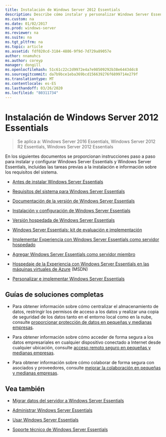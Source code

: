 ```yaml
---
title: Instalación de Windows Server 2012 Essentials
description: Describe cómo instalar y personalizar Windows Server Essentials
ms.custom: na
ms.date: 01/02/2017
ms.prod: windows-server
ms.reviewer: na
ms.suite: na
ms.tgt_pltfrm: na
ms.topic: article
ms.assetid: fdf020cd-3184-4886-9f9d-7d729a89057e
author: nnamuhcs
ms.author: coreyp
manager: dongill
ms.openlocfilehash: 51c61c22c2d9972e4a7e98509292b38e6443ddc8
ms.sourcegitcommit: da7b9bce1eba369bcd156639276f6899714e279f
ms.translationtype: MT
ms.contentlocale: es-ES
ms.lasthandoff: 03/26/2020
ms.locfileid: "80311734"
---
```

# <a name="install-windows-server-essentials"></a>Instalación de Windows Server 2012 Essentials

>Se aplica a: Windows Server 2016 Essentials, Windows Server 2012 R2 Essentials, Windows Server 2012 Essentials

En los siguientes documentos se proporcionan instrucciones paso a paso para instalar y configurar Windows Server Essentials y Windows Server Essentials, incluidas las tareas previas a la instalación e información sobre los requisitos del sistema.   
  
-   [Antes de instalar Windows Server Essentials](Before-You-Install-Windows-Server-Essentials.md)  
  
-   [Requisitos del sistema para Windows Server Essentials](../get-started/system-requirements.md)  
  
-   [Documentación de la versión de Windows Server Essentials](../get-started/release-notes.md)  
  
-   [Instalación y configuración de Windows Server Essentials](Install-and-Configure-Windows-Server-Essentials.md)  
  
-   [Versión hospedada de Windows Server Essentials](Hosted-Windows-Server-Essentials.md)  
  
-   [Windows Server Essentials: kit de evaluación e implementación](Assessment-and-Deployment-Kit-for-Windows-Server-Essentials.md)  
 
-   [Implementar Experiencia con Windows Server Essentials como servidor hospedado](Deploy-Windows-Server-Essentials-Experience-as-a-Hosted-Server.md)  
  
-   [Agregar Windows Server Essentials como servidor miembro](Add-Windows-Server-Essentials-as-a-Member-Server.md)  
  
-   [Hospedaje de la Experiencia con Windows Server Essentials en las máquinas virtuales de Azure](https://msdn.microsoft.com/library/dn520828.aspx) (MSDN)  
  
-   [Personalizar e implementar Windows Server Essentials](Customize-and-Deploy-Windows-Server-Essentials.md)  

  
## <a name="end-to-end-solution-guides"></a>Guías de soluciones completas  
  
-    Para obtener información sobre cómo centralizar el almacenamiento de datos, restringir los permisos de acceso a los datos y realizar una copia de seguridad de los datos tanto en el entorno local como en la nube, consulte [proporcionar protección de datos en pequeñas y medianas empresas](https://technet.microsoft.com/library/dn582043.aspx).  
  
-    Para obtener información sobre cómo acceder de forma segura a los datos empresariales en cualquier dispositivo conectado a Internet desde cualquier ubicación, consulte [acceso remoto seguro en pequeñas y medianas empresas](https://technet.microsoft.com/library/dn629457.aspx).  
  
-    Para obtener información sobre cómo colaborar de forma segura con asociados y proveedores, consulte [mejorar la colaboración en pequeñas y medianas empresas](https://technet.microsoft.com/library/dn747893.aspx).  
  
## <a name="see-also"></a>Vea también  
    
  
-   [Migrar datos del servidor a Windows Server Essentials](../migrate/Migrate-Server-Data-to-Windows-Server-Essentials.md)  
  
-   [Administrar Windows Server Essentials](../manage/Manage-Windows-Server-Essentials.md)  
  
-   [Usar Windows Server Essentials](../use/Use-Windows-Server-Essentials.md)  
  
-   [Soporte técnico de Windows Server Essentials](../support/Support-Windows-Server-Essentials.md)
